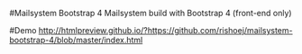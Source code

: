 #Mailsystem Bootstrap 4
Mailsystem build with Bootstrap 4 (front-end only)

#Demo
http://htmlpreview.github.io/?https://github.com/rishoej/mailsystem-bootstrap-4/blob/master/index.html
